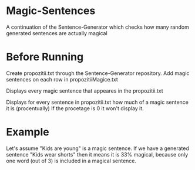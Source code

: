 # Magic-Sentences
A continuation of the Sentence-Generator which checks how many random generated sentences are actually magical

# Before Running
Create propozitii.txt through the Sentence-Generator repository.
Add magic sentences on each row in propozitiiMagice.txt 

Displays every magic sentence that appeares in the propozitii.txt

Displays for every sentence in propozitii.txt how much of a magic sentence it is (procentually)
If the procetage is 0 it won't display it.

# Example
Let's assume "Kids are young" is a magic sentence.
If we have a generated sentence "Kids wear shorts" then it means it is 33% magical, because only one word (out of 3) is included in a magical sentence.
